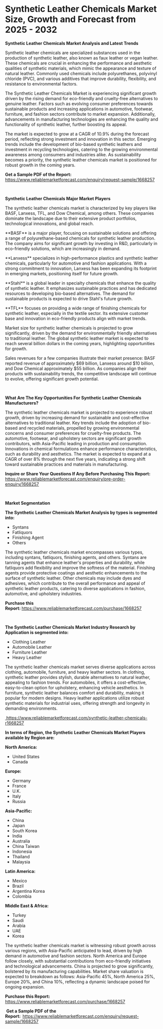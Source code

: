 <p><h1>Synthetic Leather Chemicals Market Size, Growth and Forecast from 2025 - 2032</h1></p><p><strong>Synthetic Leather Chemicals Market Analysis and Latest Trends</strong></p>
<p><p>Synthetic leather chemicals are specialized substances used in the production of synthetic leather, also known as faux leather or vegan leather. These chemicals are crucial in enhancing the performance and aesthetic qualities of synthetic materials, which mimic the appearance and texture of natural leather. Commonly used chemicals include polyurethanes, polyvinyl chloride (PVC), and various additives that improve durability, flexibility, and resistance to environmental factors.</p><p>The Synthetic Leather Chemicals Market is experiencing significant growth driven by the rising demand for eco-friendly and cruelty-free alternatives to genuine leather. Factors such as evolving consumer preferences towards sustainable products and increasing applications in automotive, footwear, furniture, and fashion sectors contribute to market expansion. Additionally, advancements in manufacturing technologies are enhancing the quality and functionality of synthetic leather, further boosting its appeal.</p><p>The market is expected to grow at a CAGR of 10.9% during the forecast period, reflecting strong investment and innovation in this sector. Emerging trends include the development of bio-based synthetic leathers and investment in recycling technologies, catering to the growing environmental awareness among consumers and industries alike. As sustainability becomes a priority, the synthetic leather chemicals market is positioned for robust growth in the coming years.</p></p>
<p><strong>Get a Sample PDF of the Report:&nbsp;</strong> <a href="https://www.reliablemarketforecast.com/enquiry/request-sample/1668257?utm_campaign=1840&utm_medium=2&utm_source=Github&utm_content=ia&utm_term=19042025&utm_id=synthetic-leather-chemicals">https://www.reliablemarketforecast.com/enquiry/request-sample/1668257</a></p>
<p>&nbsp;</p>
<p><strong>Synthetic Leather Chemicals Major Market Players</strong></p>
<p><p>The synthetic leather chemicals market is characterized by key players like BASF, Lanxess, TFL, and Dow Chemical, among others. These companies dominate the landscape due to their extensive product portfolios, technological innovations, and global reach.</p><p>**BASF** is a major player, focusing on sustainable solutions and offering a range of polyurethane-based chemicals for synthetic leather production. The company aims for significant growth by investing in R&D, particularly in eco-friendly solutions, which are increasingly in demand.</p><p>**Lanxess** specializes in high-performance plastics and synthetic leather chemicals, particularly for automotive and fashion applications. With a strong commitment to innovation, Lanxess has been expanding its footprint in emerging markets, positioning itself for future growth.</p><p>**Stahl** is a global leader in specialty chemicals that enhance the quality of synthetic leather. It emphasizes sustainable practices and has dedicated resources to developing bio-based alternatives. The demand for sustainable products is expected to drive Stahl's future growth.</p><p>**TFL** focuses on providing a wide range of finishing chemicals for synthetic leather, especially in the textile sector. Its extensive customer base and innovation in eco-friendly products align with market trends.</p><p>Market size for synthetic leather chemicals is projected to grow significantly, driven by the demand for environmentally friendly alternatives to traditional leather. The global synthetic leather market is expected to reach several billion dollars in the coming years, highlighting opportunities for growth.</p><p>Sales revenues for a few companies illustrate their market presence: BASF reported revenue of approximately $69 billion, Lanxess around $10 billion, and Dow Chemical approximately $55 billion. As companies align their products with sustainability trends, the competitive landscape will continue to evolve, offering significant growth potential.</p></p>
<p>&nbsp;</p>
<p><strong>What Are The Key Opportunities For Synthetic Leather Chemicals Manufacturers?</strong></p>
<p><p>The synthetic leather chemicals market is projected to experience robust growth, driven by increasing demand for sustainable and cost-effective alternatives to traditional leather. Key trends include the adoption of bio-based and recycled materials, propelled by growing environmental concerns and consumer preferences for cruelty-free products. The automotive, footwear, and upholstery sectors are significant growth contributors, with Asia-Pacific leading in production and consumption. Innovations in chemical formulations enhance performance characteristics, such as durability and aesthetics. The market is expected to expand at a CAGR of over 8% through the next five years, indicating a strong shift toward sustainable practices and materials in manufacturing.</p></p>
<p><strong>Inquire or Share Your Questions If Any Before Purchasing This Report:</strong> <a href="https://www.reliablemarketforecast.com/enquiry/pre-order-enquiry/1668257?utm_campaign=1840&utm_medium=2&utm_source=Github&utm_content=ia&utm_term=19042025&utm_id=synthetic-leather-chemicals">https://www.reliablemarketforecast.com/enquiry/pre-order-enquiry/1668257</a></p>
<p>&nbsp;</p>
<p><strong>Market Segmentation</strong></p>
<p><strong>The Synthetic Leather Chemicals Market Analysis by types is segmented into:</strong></p>
<p><ul><li>Syntans</li><li>Fatliquors</li><li>Finishing Agent</li><li>Others</li></ul></p>
<p><p>The synthetic leather chemicals market encompasses various types, including syntans, fatliquors, finishing agents, and others. Syntans are tanning agents that enhance leather's properties and durability, while fatliquors add flexibility and improve the softness of the material. Finishing agents provide protective coatings and aesthetic enhancements to the surface of synthetic leather. Other chemicals may include dyes and adhesives, which contribute to the overall performance and appeal of synthetic leather products, catering to diverse applications in fashion, automotive, and upholstery industries.</p></p>
<p><strong>Purchase this Report:&nbsp;</strong><a href="https://www.reliablemarketforecast.com/purchase/1668257?utm_campaign=1840&utm_medium=2&utm_source=Github&utm_content=ia&utm_term=19042025&utm_id=synthetic-leather-chemicals">https://www.reliablemarketforecast.com/purchase/1668257</a></p>
<p>&nbsp;</p>
<p><strong>The Synthetic Leather Chemicals Market Industry Research by Application is segmented into:</strong></p>
<p><ul><li>Clothing Leather</li><li>Automobile Leather</li><li>Furniture Leather</li><li>Heavy Leather</li></ul></p>
<p><p>The synthetic leather chemicals market serves diverse applications across clothing, automobile, furniture, and heavy leather sectors. In clothing, synthetic leather provides stylish, durable alternatives to natural leather, appealing to fashion trends. For automobiles, it offers a cost-effective, easy-to-clean option for upholstery, enhancing vehicle aesthetics. In furniture, synthetic leather balances comfort and durability, making it popular for modern designs. Heavy leather applications utilize robust synthetic materials for industrial uses, offering strength and longevity in demanding environments.</p></p>
<p><a href="https://www.reliablemarketforecast.com/synthetic-leather-chemicals-r1668257?utm_campaign=1840&utm_medium=2&utm_source=Github&utm_content=ia&utm_term=19042025&utm_id=synthetic-leather-chemicals">&nbsp;https://www.reliablemarketforecast.com/synthetic-leather-chemicals-r1668257</a></p>
<p><strong>In terms of Region, the Synthetic Leather Chemicals Market Players available by Region are:</strong></p>
<p>
    <p> <strong> North America: </strong>
        <ul>
            <li>United States</li>
            <li>Canada</li>
        </ul>
        </p> 
    <p> <strong> Europe: </strong>
        <ul>
            <li>Germany</li>
            <li>France</li>
            <li>U.K.</li>
            <li>Italy</li>
            <li>Russia</li>
        </ul>
        </p> 
    <p> <strong> Asia-Pacific: </strong>
        <ul>
            <li>China</li>
            <li>Japan</li>
            <li>South Korea</li>
            <li>India</li>
            <li>Australia</li>
            <li>China Taiwan</li>
            <li>Indonesia</li>
            <li>Thailand</li>
            <li>Malaysia</li>
        </ul>
        </p> 
    <p> <strong> Latin America: </strong>
        <ul>
            <li>Mexico</li>
            <li>Brazil</li>
            <li>Argentina Korea</li>
            <li>Colombia</li>
        </ul>
        </p> 
    <p> <strong> Middle East & Africa: </strong>
        <ul>
            <li>Turkey</li>
            <li>Saudi</li>
            <li>Arabia</li>
            <li>UAE</li>
            <li>Korea</li>
        </ul>
    </p>
    </p>
<p><p>The synthetic leather chemicals market is witnessing robust growth across various regions, with Asia-Pacific anticipated to lead, driven by high demand in automotive and fashion sectors. North America and Europe follow closely, with substantial contributions from eco-friendly initiatives and technological advancements. China is projected to grow significantly, bolstered by its manufacturing capabilities. Market share valuation is expected to breakdown as follows: Asia-Pacific 45%, North America 25%, Europe 20%, and China 10%, reflecting a dynamic landscape poised for ongoing expansion.</p></p>
<p><strong>Purchase this Report: </strong><a href="https://www.reliablemarketforecast.com/purchase/1668257?utm_campaign=1840&utm_medium=2&utm_source=Github&utm_content=ia&utm_term=19042025&utm_id=synthetic-leather-chemicals">https://www.reliablemarketforecast.com/purchase/1668257</a></p>
<p>&nbsp;<strong>Get a Sample PDF of the Report:&nbsp;&nbsp;</strong><a href="https://www.reliablemarketforecast.com/enquiry/request-sample/1668257?utm_campaign=1840&utm_medium=2&utm_source=Github&utm_content=ia&utm_term=19042025&utm_id=synthetic-leather-chemicals">https://www.reliablemarketforecast.com/enquiry/request-sample/1668257</a></p>
<p><strong></strong></p>
<p><p></p><p></p><p></p></p>